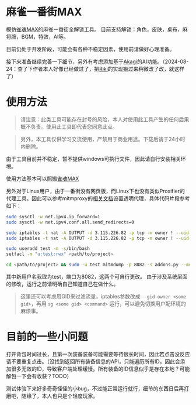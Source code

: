 # 麻雀一番街MAX
模仿[雀魂MAX](https://github.com/Avenshy/MajsoulMax)的麻雀一番街全解锁工具。
目前支持解锁：角色，皮肤，桌布，麻将牌，BGM，特效，AI等。

目前仍处于开发阶段，可能会有各种不稳定因素，使用前请做好心理准备。

接下来准备继续完善一下细节，另外有考虑添加基于[Akagi](https://github.com/shinkuan/Akagi)的AI功能。（2024-08-24：查了下作者本人好像已经做过了，把[Riki](https://github.com/shinkuan/Riki)的实现搬过来稍微改了改，就这样了）

# 使用方法

> 请注意：此类工具可能存在封号的风险，本人对使用此工具产生的任何后果概不负责。使用此工具即代表您同意此点。

> 另外，本工具仅供学习交流使用，严禁用于商业用途。下载后请于24小时内删除。

由于工具目前并不稳定，暂不提供windows可执行文件，因此请自行安装相关环境。

使用方法基本可以照搬[雀魂MAX](https://github.com/Avenshy/MajsoulMax?tab=readme-ov-file#%E4%BD%BF%E7%94%A8%E8%AF%B4%E6%98%8E)

另外对于Linux用户，由于一番街没有网页版，而Linux下也没有类似Proxifier的代理工具。因此可以参考mitmproxy的[相关文档](https://docs.mitmproxy.org/stable/howto-transparent/)设置透明代理，具体代码片段参考如下：
```bash
sudo sysctl -w net.ipv4.ip_forward=1
sudo sysctl -w net.ipv4.conf.all.send_redirects=0

sudo iptables -t nat -A OUTPUT -d 3.115.226.82 -p tcp -m owner ! --uid-owner test --dport 80 -j REDIRECT --to-port 8082
sudo iptables -t nat -A OUTPUT -d 3.115.226.82 -p tcp -m owner ! --uid-owner test --dport 443 -j REDIRECT --to-port 8082

sudo useradd test -m -s/bin/bash
setfacl -m "u:test:rwx" <path/to/project>

cd <path/to/project> && sudo -u test mitmdump -p 8082 -s addons.py --mode transparent --showhost --set block_global=false --ssl-insecure
```
其中新用户名我取为test，端口为8082，这两个可自行更改。
由于涉及系统层面的修改，运行之前请明确自己知道自己在做什么。
> 这里还可以考虑用GID来过滤流量，iptables参数改成 `--gid-owner <some gid>`，再用 `sg <some gid> <command>` 运行，可以避免切换用户配环境的麻烦事。

# 目前的一些小问题
打开背包时间过长，且第一次装备装备可能需要等待很长时间，因此若点击没反应请不要重复点击。（没找到返回所有装备信息的API，只能遍历所有ID，因此会添加很多无效的ID，导致客户端处理缓慢。所有装备的ID信息似乎是存在本地？可能解包一下会有收获？TODO）

测试体验下来好多奇奇怪怪的小bug，不过能正常运行就行，细节的东西日后再打磨吧，随缘了，本人也只是个轻度玩家。
